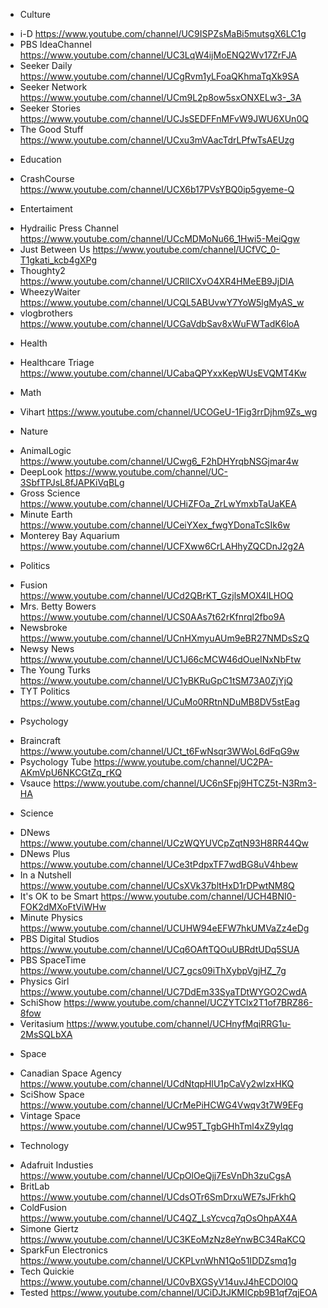 * Culture
- i-D <https://www.youtube.com/channel/UC9ISPZsMaBi5mutsgX6LC1g>
- PBS IdeaChannel <https://www.youtube.com/channel/UC3LqW4ijMoENQ2Wv17ZrFJA>
- Seeker Daily <https://www.youtube.com/channel/UCgRvm1yLFoaQKhmaTqXk9SA>
- Seeker Network <https://www.youtube.com/channel/UCm9L2p8ow5sxONXELw3-_3A>
- Seeker Stories <https://www.youtube.com/channel/UCJsSEDFFnMFvW9JWU6XUn0Q>
- The Good Stuff <https://www.youtube.com/channel/UCxu3mVAacTdrLPfwTsAEUzg>

* Education
- CrashCourse <https://www.youtube.com/channel/UCX6b17PVsYBQ0ip5gyeme-Q>

* Entertaiment
- Hydrailic Press Channel <https://www.youtube.com/channel/UCcMDMoNu66_1Hwi5-MeiQgw>
- Just Between Us <https://www.youtube.com/channel/UCfVC_0-T1gkati_kcb4gXPg>
- Thoughty2 <https://www.youtube.com/channel/UCRlICXvO4XR4HMeEB9JjDlA>
- WheezyWaiter <https://www.youtube.com/channel/UCQL5ABUvwY7YoW5lgMyAS_w>
- vlogbrothers <https://www.youtube.com/channel/UCGaVdbSav8xWuFWTadK6loA>

* Health
- Healthcare Triage <https://www.youtube.com/channel/UCabaQPYxxKepWUsEVQMT4Kw>

* Math
- Vihart <https://www.youtube.com/channel/UCOGeU-1Fig3rrDjhm9Zs_wg>

* Nature
- AnimalLogic <https://www.youtube.com/channel/UCwg6_F2hDHYrqbNSGjmar4w>
- DeepLook <https://www.youtube.com/channel/UC-3SbfTPJsL8fJAPKiVqBLg>
- Gross Science <https://www.youtube.com/channel/UCHiZFOa_ZrLwYmxbTaUaKEA>
- Minute Earth <https://www.youtube.com/channel/UCeiYXex_fwgYDonaTcSIk6w>
- Monterey Bay Aquarium <https://www.youtube.com/channel/UCFXww6CrLAHhyZQCDnJ2g2A>

* Politics
- Fusion <https://www.youtube.com/channel/UCd2QBrKT_GzjlsMOX4lLHOQ>
- Mrs. Betty Bowers <https://www.youtube.com/channel/UCS0AAs7t62rKfnrql2fbo9A>
- Newsbroke <https://www.youtube.com/channel/UCnHXmyuAUm9eBR27NMDsSzQ>
- Newsy News <https://www.youtube.com/channel/UC1J66cMCW46dOueINxNbFtw>
- The Young Turks <https://www.youtube.com/channel/UC1yBKRuGpC1tSM73A0ZjYjQ>
- TYT Politics <https://www.youtube.com/channel/UCuMo0RRtnNDuMB8DV5stEag>

* Psychology
- Braincraft <https://www.youtube.com/channel/UCt_t6FwNsqr3WWoL6dFqG9w>
- Psychology Tube <https://www.youtube.com/channel/UC2PA-AKmVpU6NKCGtZq_rKQ>
- Vsauce <https://www.youtube.com/channel/UC6nSFpj9HTCZ5t-N3Rm3-HA>

* Science
- DNews <https://www.youtube.com/channel/UCzWQYUVCpZqtN93H8RR44Qw>
- DNews Plus <https://www.youtube.com/channel/UCe3tPdpxTF7wdBG8uV4hbew>
- In a Nutshell <https://www.youtube.com/channel/UCsXVk37bltHxD1rDPwtNM8Q>
- It's OK to be Smart <https://www.youtube.com/channel/UCH4BNI0-FOK2dMXoFtViWHw>
- Minute Physics <https://www.youtube.com/channel/UCUHW94eEFW7hkUMVaZz4eDg>
- PBS Digital Studios <https://www.youtube.com/channel/UCq6OAftTQOuUBRdtUDq5SUA>
- PBS SpaceTime <https://www.youtube.com/channel/UC7_gcs09iThXybpVgjHZ_7g>
- Physics Girl <https://www.youtube.com/channel/UC7DdEm33SyaTDtWYGO2CwdA>
- SchiShow <https://www.youtube.com/channel/UCZYTClx2T1of7BRZ86-8fow>
- Veritasium <https://www.youtube.com/channel/UCHnyfMqiRRG1u-2MsSQLbXA>

* Space
- Canadian Space Agency <https://www.youtube.com/channel/UCdNtqpHlU1pCaVy2wlzxHKQ>
- SciShow Space <https://www.youtube.com/channel/UCrMePiHCWG4Vwqv3t7W9EFg>
- Vintage Space <https://www.youtube.com/channel/UCw95T_TgbGHhTml4xZ9yIqg>

* Technology
- Adafruit Industies <https://www.youtube.com/channel/UCpOlOeQjj7EsVnDh3zuCgsA>
- BritLab <https://www.youtube.com/channel/UCdsOTr6SmDrxuWE7sJFrkhQ>
- ColdFusion <https://www.youtube.com/channel/UC4QZ_LsYcvcq7qOsOhpAX4A>
- Simone Giertz <https://www.youtube.com/channel/UC3KEoMzNz8eYnwBC34RaKCQ>
- SparkFun Electronics <https://www.youtube.com/channel/UCKPLvnWhN1Qo51IDDZsmq1g>
- Tech Quickie <https://www.youtube.com/channel/UC0vBXGSyV14uvJ4hECDOl0Q>
- Tested <https://www.youtube.com/channel/UCiDJtJKMICpb9B1qf7qjEOA>

